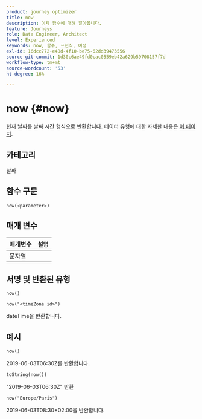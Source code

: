 ```yaml
---
product: journey optimizer
title: now
description: 이제 함수에 대해 알아봅니다.
feature: Journeys
role: Data Engineer, Architect
level: Experienced
keywords: now, 함수, 표현식, 여정
exl-id: 16dcc772-e48d-4f10-be75-62dd39473556
source-git-commit: 1d30c6ae49fd0cac0559eb42a629b59708157f7d
workflow-type: tm+mt
source-wordcount: '53'
ht-degree: 16%

---
```


# now {#now}

현재 날짜를 날짜 시간 형식으로 반환합니다. 데이터 유형에 대한 자세한 내용은 [이 페이지](../expression/data-types.md).

## 카테고리

날짜

## 함수 구문

`now(<parameter>)`

## 매개 변수

| 매개변수 | 설명 |
|--- |--- |
| 문자열 |  |

## 서명 및 반환된 유형

`now()`

`now("<timeZone id>")`

dateTime을 반환합니다.

## 예시

`now()`

2019-06-03T06:30Z를 반환합니다.

`toString(now())`

&quot;2019-06-03T06:30Z&quot; 반환

`now("Europe/Paris")`

2019-06-03T08:30+02:00을 반환합니다.
